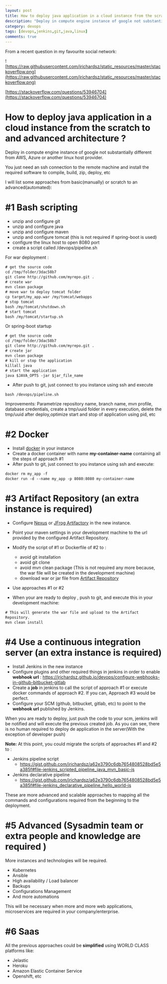 ```yaml
---
layout: post
title: How to deploy java application in a cloud instance from the scratch to an advanced architecture ?
description: "Deploy in compute engine instance of google not substantially different from AWS, Azure or another linux host provider"
category: devops
tags: [devops,jenkins,git,java,linux]
comments: true  
---
```


From a recent question in my favourite social network:

![https://raw.githubusercontent.com/jrichardsz/static_resources/master/stackoverflow.png](https://raw.githubusercontent.com/jrichardsz/static_resources/master/stackoverflow.png)

[https://stackoverflow.com/questions/53946704](https://stackoverflow.com/questions/53946704)

# How to deploy java application in a cloud instance from the scratch to and advanced architecture ?

Deploy in compute engine instance of google not substantially different from AWS, Azure or another linux host provider. 

You just need an ssh connection to the remote machine and install the required software to compile, build, zip, deploy, etc

I will list some approaches from basic(manually) or scratch to an advanced(automated):

# #1 Bash scripting

- unzip and configure git
- unzip and configure java
- unzip and configure maven
- unzip and configure tomcat (this is not required if spring-boot is used)
- configure the linux host to open 8080 port
- create a script called /devops/pipeline.sh 

For war deployment :

<b></b>

    # get the source code
    cd /tmp/folder/3dac58b7
    git clone http://github.com/myrepo.git .
    # create war
    mvn clean package
    # move war to deploy tomcat folder
    cp target/my_app.war /my/tomcat/webapps
    # stop tomcat
    bash /my/tomcat/shutdown.sh
    # start tomcat
    bash /my/tomcat/startup.sh

<b></b>

Or spring-boot startup

<b></b>

    # get the source code
    cd /tmp/folder/3dac58b7
    git clone http://github.com/myrepo.git .
    # create jar
    mvn clean package
    # kill or stop the application
    killall java
    # start the application
    java $JAVA_OPTS -jar $jar_file_name

<b></b>

- After push to git, just connect to you instance using ssh and execute

<b></b>

    bash /devops/pipeline.sh

Improvements: Parametrize repository name, branch name, mvn profile, database credentials, create a tmp/uuid folder in every execution, delete the tmp/uuid after deploy,optimize start and stop of application using pid, etc

# #2 Docker

- Install [docker](https://docs.docker.com/install/linux/docker-ce/ubuntu/#install-using-the-repository) in your instance
- Create a docker container with name **my-container-name** containing all the steps of approach #1 
- After push to git, just connect to you instance using ssh and execute:

<b></b>

    docker rm my_app -f
    docker run -d --name my_app -p 8080:8080 my-container-name

# #3 Artifact Repository (an extra instance is required)

- Configure [Nexus](https://www.sonatype.com/download-oss-sonatype) or [JFrog Artifactory](https://jfrog.com/open-source/#artifactory) in the new instance.

- Point your maven settings in  your development machine  to the url provided by the configured Artifact Repository.

- Modify the script of #1 or Dockerfile of #2 to :
  - avoid git installation
  - avoid git clone
  - avoid mvn clean package (This is not required any more because, the war file will be created in the development machine)
  - download war or jar file from [Artifact Repository](https://stackoverflow.com/a/1896110/3957754) 
- Use approaches #1 or #2

- When your are ready to deploy , push to git, and execute this in your development machine:

<b></b>

    # This will generate the war file and upload to the Artifact Repository.
    mvn clean install

# #4 Use a continuous integration server (an extra instance is required)

- Install Jenkins in the new instance
- Configure plugins and other required things in jenkins in order to enable **webhook url** : https://jrichardsz.github.io/devops/configure-webhooks-in-github-bitbucket-gitlab
- Create a **job** in jenkins to call the script of approach #1 or execute docker commands of approach #2. If you can, Approach #3 would be perfect.
- Configure your SCM (github, bitbucket, gitlab, etc) to point to the **webhook url** published by Jenkins.

When you are ready to deploy, just push the code to your scm, jenkins will be notified and will execute the previous created job. As you can see, there is no human required to deploy de application in the server(With the exception of developer push)

**Note:** At this point, you could migrate the scripts of approaches #1 and #2 to :

- Jenkins pipeline script
  - https://gist.github.com/jrichardsz/a62e3790c6db7654808528bd5e5a385f#file-jenkins_scripted_pipeline_java_mvn_basic-js
- Jenkins declarative pipeline
  - https://gist.github.com/jrichardsz/a62e3790c6db7654808528bd5e5a385f#file-jenkins_declarative_pipeline_hello_world-js

These are more advanced and scalable approaches to mapping all the commands and configurations required from the beginning to the deployment.

# #5 Advanced (Sysadmin team or extra people and knowledge are required )

More instances and technologies will be required.

- Kubernetes
- Ansible
- High availability / Load balancer 
- Backups
- Configurations Management
- And more automations

This will be necessary when more and more web applications, microservices are required in your company/enterprise.

# #6 Saas

All the previous approaches could be **simplified** using WORLD CLASS platforms like:

- Jelastic
- Heroku
- Amazon Elastic Container Service
- Openshift, etc
